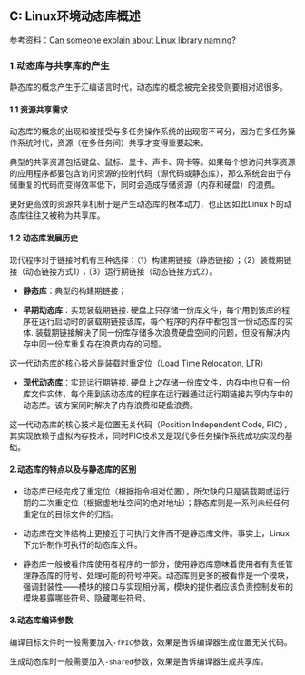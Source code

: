 ## C: Linux环境动态库概述

参考资料：[Can someone explain about Linux library naming?](https://stackoverflow.com/questions/663209/can-someone-explain-about-linux-library-naming)

### 1.动态库与共享库的产生

静态库的概念产生于汇编语言时代，动态库的概念被完全接受则要相对迟很多。

#### 1.1 资源共享需求

动态库的概念的出现和被接受与多任务操作系统的出现密不可分，因为在多任务操作系统时代，资源（在多任务间）共享才变得重要起来。

典型的共享资源包括键盘、鼠标、显卡、声卡、网卡等。如果每个想访问共享资源的应用程序都要包含访问资源的控制代码（源代码或静态库），那么系统会由于存储重复的代码而变得效率低下，同时会造成存储资源（内存和硬盘）的浪费。

更好更高效的资源共享机制于是产生动态库的根本动力，也正因如此Linux下的动态库往往又被称为共享库。

#### 1.2 动态库发展历史

现代程序对于链接时机有三种选择：（1）构建期链接（静态链接）；（2）装载期链接（动态链接方式1）；（3）运行期链接（动态链接方式2）。

* **静态库**：典型的构建期链接；

* **早期动态库**：实现装载期链接. 硬盘上只存储一份库文件，每个用到该库的程序在运行启动时的装载期链接该库，每个程序的内存中都包含一份动态库的实体. 装载期链接解决了同一份库存储多次浪费硬盘空间的问题，但没有解决内存中同一份库重复存在浪费内存的问题。

这一代动态库的核心技术是装载时重定位（Load Time Relocation, LTR）

* **现代动态库**：实现运行期链接. 硬盘上之存储一份库文件，内存中也只有一份库文件实体，每个用到该动态库的程序在运行器通过运行期链接共享内存中的动态库。该方案同时解决了内存浪费和硬盘浪费。

这一代动态库的核心技术是位置无关代码（Position Independent Code, PIC），其实现依赖于虚拟内存技术，同时PIC技术又是现代多任务操作系统成功实现的基础。

#### 2.动态库的特点以及与静态库的区别

* 动态库已经完成了重定位（根据指令相对位置），所欠缺的只是装载期或运行期的二次重定位（根据虚地址空间的绝对地址）；静态库则是一系列未经任何重定位的目标文件的归档。

* 动态库在文件结构上更接近于可执行文件而不是静态库文件。事实上，Linux下允许制作可执行的动态库文件。

* 静态库一般被看作库使用者程序的一部分，使用静态库意味着使用者有责任管理静态库的符号、处理可能的符号冲突。动态库则更多的被看作是一个模块，强调封装性——模块的接口与实现相分离，模块的提供者应该负责控制发布的模块暴露哪些符号、隐藏哪些符号。

#### 3.动态库编译参数

编译目标文件时一般需要加入`-fPIC`参数，效果是告诉编译器生成位置无关代码。

生成动态库时一般需要加入`-shared`参数，效果是告诉编译器生成共享库。


